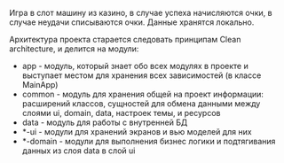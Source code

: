 Игра в слот машину из казино, в случае успеха начисляются очки, в случае неудачи списываются очки.
Данные хранятся локально.

Архитектура проекта старается следовать принципам Clean architecture, и делится на модули:

* app - модуль, который знает обо всех модулях в проекте и выступает местом для хранения всех зависимостей (в классе MainApp)
* common - модуль для хранения общей на проект информации: расширений классов, сущностей для обмена данными между слоями ui, domain, data, настроек темы, и ресурсов
* data - модуль для работы с внутренней БД
* *-ui - модули для хранений экранов и вью моделей для них
* *-domain - модули для выполнения бизнес логики и подтягивания данных из слоя data в слой ui
